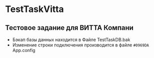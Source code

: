 # TestTaskVitta
## Тестовое задание для ВИТТА Компани 
* Бэкап базы данных находится в Файле TestTaskDB.bak
* Изменение строки подключения производится в файле `#0969DA` App.config

